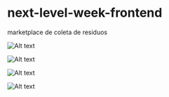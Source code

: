 # next-level-week-frontend
marketplace de coleta de residuos

![Alt text](/relative/path/to/nlw1.jpg?raw=true "Home")

![Alt text](/relative/path/to/nlw2.jpg?raw=true "Criação de um ponto")

![Alt text](/relative/path/to/nlw3.jpg?raw=true "Pesquisa")

![Alt text](/relative/path/to/nlw4.jpg?raw=true "Resultados")
